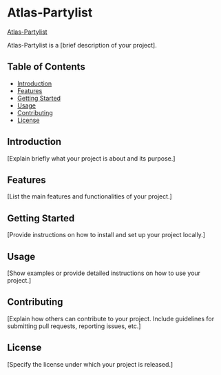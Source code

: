 # Atlas-Partylist

[Atlas-Partylist](https://www.google.com)

Atlas-Partylist is a [brief description of your project].

## Table of Contents
- [Introduction](#introduction)
- [Features](#features)
- [Getting Started](#getting-started)
- [Usage](#usage)
- [Contributing](#contributing)
- [License](#license)

## Introduction
[Explain briefly what your project is about and its purpose.]

## Features
[List the main features and functionalities of your project.]

## Getting Started
[Provide instructions on how to install and set up your project locally.]

## Usage
[Show examples or provide detailed instructions on how to use your project.]

## Contributing
[Explain how others can contribute to your project. Include guidelines for submitting pull requests, reporting issues, etc.]

## License
[Specify the license under which your project is released.]

